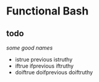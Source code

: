 # Functional Bash

## todo

*some good names*
- istrue previous istruthy
- iftrue ifprevious iftruthy
- doiftrue doifprevious doiftruthy